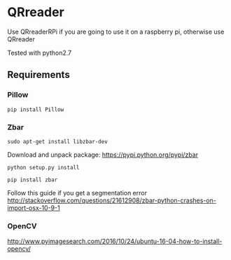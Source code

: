 # QRreader

Use QRreaderRPi if you are going to use it on a raspberry pi, otherwise use QRreader

Tested with python2.7

## Requirements

### Pillow

`pip install Pillow`

### Zbar

`sudo apt-get install libzbar-dev`

Download and unpack package: https://pypi.python.org/pypi/zbar

`python setup.py install`

`pip install zbar`

Follow this guide if you get a segmentation error http://stackoverflow.com/questions/21612908/zbar-python-crashes-on-import-osx-10-9-1

### OpenCV

http://www.pyimagesearch.com/2016/10/24/ubuntu-16-04-how-to-install-opencv/


